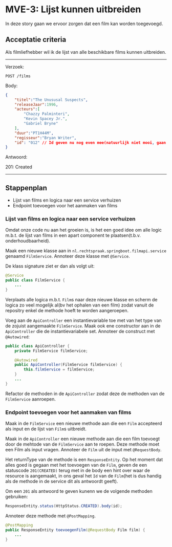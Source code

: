 # MVE-3: Lijst kunnen uitbreiden
In deze story gaan we ervoor zorgen dat een film kan worden toegevoegd.

## Acceptatie criteria

Als filmliefhebber wil ik de lijst van alle beschikbare films kunnen uitbreiden. 

---
Verzoek:

`POST /films`

Body:

```json
{
    "titel":"The Unususal Suspects",
    "releaseJaar":1996,
    "acteurs":[
        "Chazzy Palminteri",
        "Kevin Spacey Jr.",
        "Gabriel Bryne"
    ],
    "duur":"PT1H44M",
    "regisseur":"Bryan Writer",
    "id": "012" // Id geven nu nog even mee(natuurlijk niet mooi, gaan we in de volgende story rechttrekken)
}
```

Antwoord:

201: Created

---

## Stappenplan

* Lijst van films en logica naar een service verhuizen
* Endpoint toevoegen voor het aanmaken van films

### Lijst van films en logica naar een service verhuizen

Omdat onze code nu aan het groeien is, is het een goed idee om alle logic m.b.t. de lijst van films in een apart component te plaatsen(t.b.v. onderhoudbaarheid). 

Maak een nieuwe klasse aan in `nl.rechtspraak.springboot.filmapi.service` genaamd `FilmService`. Annoteer deze klasse met `@Service`.

De klass signature ziet er dan als volgt uit:

```java
@Service
public class FilmService {
    ...
}
```

Verplaats alle logica m.b.t. `Film`s naar deze nieuwe klasse en scherm de logica zo veel mogelijk al(bv het ophalen van een film) zodat vanuit de repositry enkel de methode hoeft te worden aangeroepen.

Voeg aan de `ApiController` een instantievariable toe met van het type van de zojuist aangemaakte `FilmService`. Maak ook ene constructor aan in de `ApiController` die de instantievariabele set. Annoteer de construct met `@Autowired`:

```java
public class ApiController {
    private FilmService filmService;

    @Autowired
    public ApiController(FilmService filmService) {
        this.filmService = filmService;
    }
    ...
}
```

Refactor de methoden in de `ApiController` zodat deze de methoden van de `FilmService` aanroepen.

### Endpoint toevoegen voor het aanmaken van films

Maak in de `FilmService` een nieuwe methode aan die een `Film` accepteerd als input en de lijst van `Film`s uitbreidt. 

Maak in de `ApiController` een nieuwe methode aan die een film toevoegt door de mehtode van de `FilmService` aan te roepen. Deze methode moet een Film als input vragen. Annoteer de `Film` uit de input met `@RequestBody`.

Het returnType van de methode is een `ResponseEntity`. Op het moment dat alles goed is gegaan met het toevoegen van de `Film`, geven de een statuscode `201(CREATED)` terug met in de body een hint over waar de resource is aangemaakt, in ons geval het `Id` van de `Film`(het is dus handig als de methode in de service dit als antwoordt geeft).

Om een `201` als antwoord te geven kunenn we de volgende methoden gebruiken:

```java
ResponseEntity.status(HttpStatus.CREATED).body(id);
```

Annoteer deze methode met `@PostMapping`.

```java
@PostMapping
public ResponseEntity toevoegenFilm(@RequestBody Film film) {
    ...
}
```